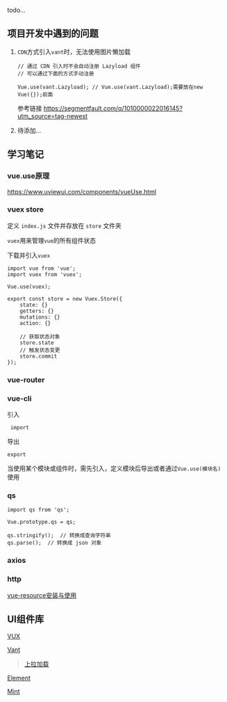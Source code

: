 todo...

## 项目开发中遇到的问题

1. `CDN`方式引入`vant`时，无法使用图片懒加载

   ```vue
   // 通过 CDN 引入时不会自动注册 Lazyload 组件
   // 可以通过下面的方式手动注册
   
   Vue.use(vant.Lazyload); // Vue.use(vant.Lazyload);需要放在new Vue({});前面
   ```

   参考链接  https://segmentfault.com/q/1010000022016145?utm_source=tag-newest

 

2. 待添加...



## 学习笔记

### vue.use原理

<https://www.uviewui.com/components/vueUse.html>



### vuex store

定义 `index.js` 文件并存放在 `store` 文件夹

`vuex`用来管理`vue`的所有组件状态

下载并引入`vuex`

```vue
import vue from 'vue';
import vuex from 'vuex';

Vue.use(vuex);

export const store = new Vuex.Store({
    state: {}
    getters: {}
    mutations: {}
    action: {}

    // 获取状态对象
    store.state
    // 触发状态变更
    store.commit
});
```



### vue-router



### vue-cli

引入

`
import`

导出

`export`

当使用某个模块或组件时，需先引入，定义模块后导出或者通过` Vue.use(模块名) `使用



### qs

```vue
import qs from 'qs';

Vue.prototype.qs = qs;

qs.stringify();  // 转换成查询字符串
qs.parse();  // 转换成 json 对象
```



### axios



### http

[vue-resource安装与使用](https://www.cnblogs.com/liluning/p/12144775.html)





## UI组件库

[VUX](https://vux.li/)

[Vant](https://youzan.github.io/vant/#/zh-CN)

> [上拉加载](https://blog.csdn.net/Poppy_LYT/article/details/99327571)



[Element](https://element.eleme.cn/#/zh-CN)

[Mint](http://mint-ui.github.io/#!/zh-cn)

